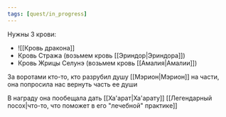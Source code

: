 ```yaml
---
tags: [quest/in_progress]
---
```


Нужны 3 крови:

- ![[Кровь дракона]]
- Кровь Стража (возьмем кровь [[Эриндор|Эриндора]])
- Кровь Жрицы Селунэ (возьмем кровь [[Амалия|Амалии]])

За воротами кто-то, кто разрубил душу [[Мэрион|Мэрион]] на части, она попросила нас вернуть часть ее души

В награду она пообещала дать [[Ха'арат|Ха'арату]] [[Легендарный посох|что-то, что поможет в его "лечебной" практике]]

